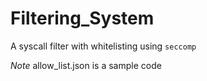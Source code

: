 # Filtering_System

A syscall filter with whitelisting using `seccomp`

*Note* allow_list.json is a sample code
